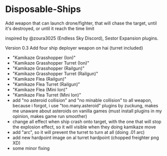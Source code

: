# Disposable-Ships
Add weapon that can launch drone/fighter, that will chase the target, until it's destroyed, or until it reach the time limit

inspired by @zoura3025 (Endless Sky Discord), Sestor Expansion plugins.

Version 0.3
Add four ship deployer weapon on hai (turret included)

- "Kamikaze Grasshopper (Ion)"
- "Kamikaze Grasshopper Turret (Ion)"
- "Kamikaze Grasshopper (Railgun)"
- "Kamikaze Grasshopper Turret (Railgun)"
- "Kamikaze Flea (Railgun)"
- "Kamikaze Flea Turret (Railgun)"
- "Kamikaze Flea (Mini Ion)"
- "Kamikaze Flea Turret (Mini Ion)"
- add "no asteroid collision" and "no minable collision" to all weapon, because i forgot, i use "too.many.asteroid" plugins by zuckung, makes me unaware about asteroids on vanilla games (must install plugins in my opinion, makes game run smoother)
- change all effect when ship crash onto target, with the one that will stop the explosion effect, so it will visible when they doing kamikaze move
- add "arc", so it will prevent the turret to turn at all (doing .01 arc)
- add new hardpoint image on al turret hardpoint (chopped freighter png XD)
- some minor fixing